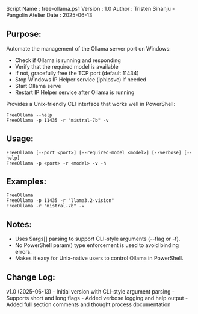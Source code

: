  Script Name : free-ollama.ps1
 Version     : 1.0
 Author      : Tristen Sinanju - Pangolin Atelier
 Date        : 2025-06-13

Purpose:
--------
Automate the management of the Ollama server port on Windows:

- Check if Ollama is running and responding
- Verify that the required model is available
- If not, gracefully free the TCP port (default 11434)
- Stop Windows IP Helper service (iphlpsvc) if needed
- Start Ollama serve
- Restart IP Helper service after Ollama is running

Provides a Unix-friendly CLI interface that works well in PowerShell:

    FreeOllama --help
    FreeOllama -p 11435 -r "mistral-7b" -v

Usage:
------

    FreeOllama [--port <port>] [--required-model <model>] [--verbose] [--help]
    FreeOllama -p <port> -r <model> -v -h

Examples:
---------

    FreeOllama
    FreeOllama -p 11435 -r "llama3.2-vision"
    FreeOllama -r "mistral-7b" -v

Notes:
------

- Uses $args[] parsing to support CLI-style arguments (--flag or -f).
- No PowerShell param() type enforcement is used to avoid binding errors.
- Makes it easy for Unix-native users to control Ollama in PowerShell.

Change Log:
-----------

v1.0 (2025-06-13)
    - Initial version with CLI-style argument parsing
    - Supports short and long flags
    - Added verbose logging and help output
    - Added full section comments and thought process documentation
